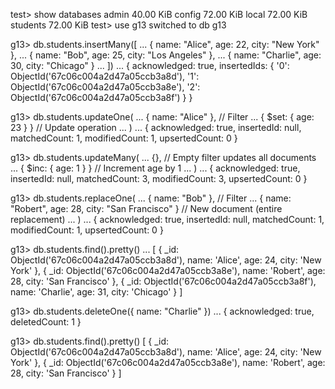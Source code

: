 test> show databases
admin     40.00 KiB
config    72.00 KiB
local     72.00 KiB
students  72.00 KiB
test> use g13
switched to db g13

g13> db.students.insertMany([
...   { name: "Alice", age: 22, city: "New York" },
...   { name: "Bob", age: 25, city: "Los Angeles" },
...   { name: "Charlie", age: 30, city: "Chicago" }
... ])
... 
{
  acknowledged: true,
  insertedIds: {
    '0': ObjectId('67c06c004a2d47a05ccb3a8d'),
    '1': ObjectId('67c06c004a2d47a05ccb3a8e'),
    '2': ObjectId('67c06c004a2d47a05ccb3a8f')
  }
}

g13> db.students.updateOne(
...   { name: "Alice" },  // Filter
...   { $set: { age: 23 } } // Update operation
... )
... 
{
  acknowledged: true,
  insertedId: null,
  matchedCount: 1,
  modifiedCount: 1,
  upsertedCount: 0
}

g13> db.students.updateMany(
...   {},  // Empty filter updates all documents
...   { $inc: { age: 1 } } // Increment age by 1
... )
... 
{
  acknowledged: true,
  insertedId: null,
  matchedCount: 3,
  modifiedCount: 3,
  upsertedCount: 0
}

g13> db.students.replaceOne(
...   { name: "Bob" }, // Filter
...   { name: "Robert", age: 28, city: "San Francisco" } // New document (entire replacement)
... )
... 
{
  acknowledged: true,
  insertedId: null,
  matchedCount: 1,
  modifiedCount: 1,
  upsertedCount: 0
}

g13> db.students.find().pretty()
... 
[
  {
    _id: ObjectId('67c06c004a2d47a05ccb3a8d'),
    name: 'Alice',
    age: 24,
    city: 'New York'
  },
  {
    _id: ObjectId('67c06c004a2d47a05ccb3a8e'),
    name: 'Robert',
    age: 28,
    city: 'San Francisco'
  },
  {
    _id: ObjectId('67c06c004a2d47a05ccb3a8f'),
    name: 'Charlie',
    age: 31,
    city: 'Chicago'
  }
]

g13> db.students.deleteOne({ name: "Charlie" })
... 
{ acknowledged: true, deletedCount: 1 }

g13> db.students.find().pretty()
[
  {
    _id: ObjectId('67c06c004a2d47a05ccb3a8d'),
    name: 'Alice',
    age: 24,
    city: 'New York'
  },
  {
    _id: ObjectId('67c06c004a2d47a05ccb3a8e'),
    name: 'Robert',
    age: 28,
    city: 'San Francisco'
  }
]
